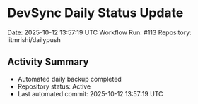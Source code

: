 # DevSync Daily Status Update
Date: 2025-10-12 13:57:19 UTC
Workflow Run: #113
Repository: iitmrishi/dailypush

## Activity Summary
- Automated daily backup completed
- Repository status: Active
- Last automated commit: 2025-10-12 13:57:19 UTC
